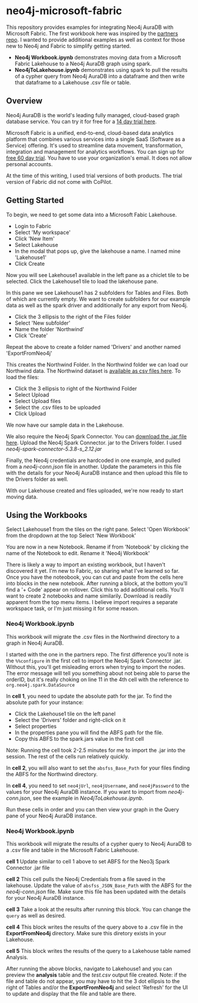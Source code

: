 # neo4j-microsoft-fabric
This repository provides examples for integrating Neo4j AuraDB with Microsoft Fabric.  The first workbook here was inspired by the [partners repo](https://github.com/neo4j-partners/neo4j-microsoft-fabric).  I wanted to provide additional examples as well as context for those new to Neo4j and Fabric to simplify getting started. 

- **Neo4j Workbook.ipynb** demonstrates moving data from a Microsoft Fabric Lakehouse to a Neo4j AuraDB graph using spark.
- **Neo4jToLakehouse.ipynb** demonstrates using spark to pull the results of a cypher query from Neo4j AuraDB into a dataframe and then write that dataframe to a Lakehouse .csv file or table.

## Overview

Neo4j AuraDB is the world's leading fully managed, cloud-based graph database service.  You can try it for free for a [14 day trial here](https://neo4j.com/product/auradb/).

Microsoft Fabric is a unified, end-to-end, cloud-based data analytics platform that combines various services into a single SaaS (Software as a Service) offering. It's used to streamline data movement, transformation, integration and management for analytics workflows. You can sign up for [free 60 day trial](https://www.microsoft.com/en-us/microsoft-fabric). You have to use your organization's email. It does not allow personal accounts.

At the time of this writing, I used trial versions of both products. The trial version of Fabric did not come with CoPilot. 

## Getting Started

To begin, we need to get some data into a Microsoft Fabic Lakehouse.
- Login to Fabric
- Select 'My workspace'
- Click 'New Item'
- Select Lakehouse
- In the modal that pops up, give the lakehouse a name. I named mine 'Lakehouse1'
- Click Create

Now you will see Lakehouse1 available in the left pane as a chiclet tile to be selected. Click the Lakehouse1 tile to load the lakehouse pane.

In this pane we see Lakehouse1 has 2 subfolders for Tables and Files.  Both of which are currently empty.  We want to create subfolders for our example data as well as the spark driver and additionally for any export from Neo4j.

- Click the 3 ellipsis to the right of the Files folder
- Select 'New subfolder'
- Name the folder 'Northwind'
- Click 'Create'

Repeat the above to create a folder named 'Drivers' and another named 'ExportFromNeo4j'

This creates the Northwind Folder.  In the Northwind folder we can load our Northwind data. The Northwind dataset is [available as csv files here](https://github.com/neo4j-graph-examples/northwind/tree/main/import).  To load the files:
- Click the 3 ellipsis to right of the Northwind Folder
- Select Upload
- Select Upload files
- Select the .csv files to be uploaded
- Click Upload

We now have our sample data in the Lakehouse.  

We also require the Neo4j Spark Connector. You can [download the .jar file here](https://github.com/neo4j/neo4j-spark-connector/releases).  Upload the Neo4j Spark Connector. jar to the Drivers folder.  I used *neo4j-spark-connector-5.3.8-s_2.12.jar*

Finally, the Neo4j credentials are hardcoded in one example, and pulled from a *neo4j-conn.json* file in another.  Update the parameters in this file with the details for your Neo4j AuraDB instance and then upload this file to the Drivers folder as well. 

With our Lakehouse created and files uploaded, we're now ready to start moving data.

## Using the Workbooks 
Select Lakehouse1 from the tiles on the right pane.
Select 'Open Workbook' from the dropdown at the top
Select 'New Workbook'

You are now in a new Notebook.  Rename if from 'Notebook' by clicking the name of the Notebook to edit. Rename it 'Neo4j Workbook'

There is likely a way to import an existing workbook, but I haven't discovered it yet. I'm new to Fabric, so sharing what I've learned so far.  Once you have the noteobook, you can cut and paste from the cells here into blocks in the new notebook.  After running a block, at the bottom you'll find a '+ Code' appear on rollover.  Click this to add additional cells.  You'll want to create 2 notebooks and name similarily.  Download is readily apparent from the top menu items.  I believe import requires a separate workspace task, or I'm just missing it for some reason.

### Neo4j Workbook.ipynb
This workbook will migrate the .csv files in the Northwind directory to a graph in Neo4j AuraDB.

I started with the one in the partners repo.  The first difference you'll note is the `%%configure` in the first cell to import the Neo4j Spark Connector .jar. Without this, you'll get misleading errors when trying to import the nodes. The error message will tell you something about not being able to parse the orderID, but it's really choking on line 11 in the 4th cell with the reference to `org.neo4j.spark.DataSource`  

In **cell 1**, you need to update the absolute path for the jar. To find the absolute path for your instance:
- Click the Lakehouse1 tile on the left panel
- Select the 'Drivers' folder and right-click on it
- Select properties
- In the properties pane you will find the ABFS path for the file.
- Copy this ABFS to the spark.jars value in the first cell

Note: Running the cell took 2-2.5 minutes for me to import the .jar into the session.  The rest of the cells run relatively quickly.

In **cell 2**, you will also want to set the `absfss_Base_Path` for your files finding the ABFS for the Northwind directory.

In **cell 4**, you need to set `neo4jUrl`, `neo4jUsername`, and `neo4jPassword` to the values for your Neo4j AuraDB instance.  If you want to import from *neo4j-conn.json*, see the example in *Neo4jToLakehouse.ipynb*.

Run these cells in order and you can then view your graph in the Query pane of your Neo4j AuraDB instance.

### Neo4j Workbook.ipynb
This workbook will migrate the results of a cypher query to Neo4j AuraDB to a .csv file and table in the Microsoft Fabric Lakehouse.

**cell 1** Update similar to cell 1 above to set ABFS for the Neo3j Spark Connector .jar file

**cell 2** This cell pulls the Neo4j Credentials from a file saved in the lakehouse.  Update the value of `absfss_JSON_Base_Path` with the ABFS for the *neo4j-conn.json* file. Make sure this file has been updated with the details for your Neo4j AuraDB instance.

**cell 3** Take a look at the results after running this block.  You can change the `query` as well as desired.

**cell 4** This block writes the results of the query above to a .csv file in the **ExportFromNeo4j** directory.  Make sure this diretory exists in your Lakehouse.

**cell 5** This block writes the results of the query to a Lakehouse table named Analysis.

After running the above blocks, navigate to Lakehouse1 and you can preview the **analysis** table and the *test.csv* output file created.  Note: if the file and table do not appear, you may have to hit the 3 dot ellipsis to the right of Tables and/or the **ExportFromNeo4j** and select 'Refresh' for the UI to update and display that the file and table are there.

